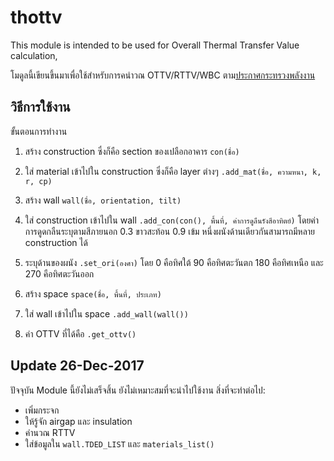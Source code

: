 # thottv

This module is intended to be used for Overall Thermal Transfer Value calculation, 

โมดูลนี้เขียนขึ้นมาเพื่อใช้สำหรับการคนำวณ OTTV/RTTV/WBC ตาม[ประกาศกระทรวงพลังงาน](https://maipatana.me/static/%E0%B8%9B%E0%B8%A3%E0%B8%B0%E0%B8%81%E0%B8%B2%E0%B8%A8%E0%B8%81%E0%B8%A3%E0%B8%B0%E0%B8%97%E0%B8%A3%E0%B8%A7%E0%B8%87%E0%B8%9E%E0%B8%A5%E0%B8%B1%E0%B8%87%E0%B8%87%E0%B8%B2%E0%B8%99.pdf)

## วิธีการใช้งาน
ขั้นตอนการทำงาน
1. สร้าง construction ซึ่งก็คือ section ของเปลือกอาคาร  ```con(ชื่อ)```
2. ใส่ material เข้าไปใน construction ซึ่งก็คือ layer ต่างๆ ```.add_mat(ชื่อ, ความหนา, k, r, cp)```

3. สร้าง wall ```wall(ชื่อ, orientation, tilt)```
4. ใส่ construction เข้าไปใน wall ```.add_con(con(), พื้นที่, ค่าการดูลืนรังสีอาทิตย์)``` โดยค่าการดูดกลืนระบุตามสีภายนอก 0.3 ขาวสะท้อน 0.9 เข้ม
    หนึ่งผนังด้านเดียวกันสามารถมีหลาย construction ได้
5. ระบุด้านของผนัง ```.set_ori(องศา)``` โดย 0 คือทิศใต้ 90 คือทิศตะวันตก 180 คือทิศเหนือ และ 270 คือทิศตะวันออก

6. สร้าง space ```space(ชื่อ, พื้นที่, ประเภท)```
7. ใส่ wall เข้าไปใน space ```.add_wall(wall())```

8. ค่า OTTV ที่ได้คือ ```.get_ottv()```

## Update 26-Dec-2017
ปัจจุบัน Module นี้ยังไม่เสร็จสิ้น ยังไม่เหมาะสมที่จะนำไปใช้งาน
สิ่งที่จะทำต่อไป:
- เพิ่มกระจก
- ให้รู้จัก airgap และ insulation
- คำนวณ RTTV
- ใส่ข้อมูลใน ```wall.TDED_LIST``` และ ```materials_list()```

